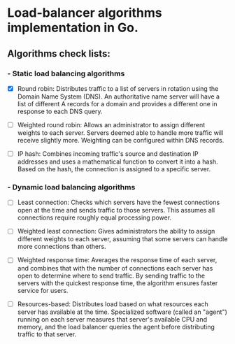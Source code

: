# Load-balancer algorithms implementation in Go.

## Algorithms check lists:

### - Static load balancing algorithms
- [x] Round robin: Distributes traffic to a list of servers in rotation using the Domain Name System (DNS). An authoritative name server will have a list of different A records for a domain and provides a different one in response to each DNS query.

- [ ] Weighted round robin: Allows an administrator to assign different weights to each server. Servers deemed able to handle more traffic will receive slightly more. Weighting can be configured within DNS records.

- [ ] IP hash: Combines incoming traffic's source and destination IP addresses and uses a mathematical function to convert it into a hash. Based on the hash, the connection is assigned to a specific server.
### - Dynamic load balancing algorithms
- [ ] Least connection: Checks which servers have the fewest connections open at the time and sends traffic to those servers. This assumes all connections require roughly equal processing power.

- [ ] Weighted least connection: Gives administrators the ability to assign different weights to each server, assuming that some servers can handle more connections than others.

- [ ] Weighted response time: Averages the response time of each server, and combines that with the number of connections each server has open to determine where to send traffic. By sending traffic to the servers with the quickest response time, the algorithm ensures faster service for users.

- [ ] Resources-based: Distributes load based on what resources each server has available at the time. Specialized software (called an "agent") running on each server measures that server's available CPU and memory, and the load balancer queries the agent before distributing traffic to that server.
